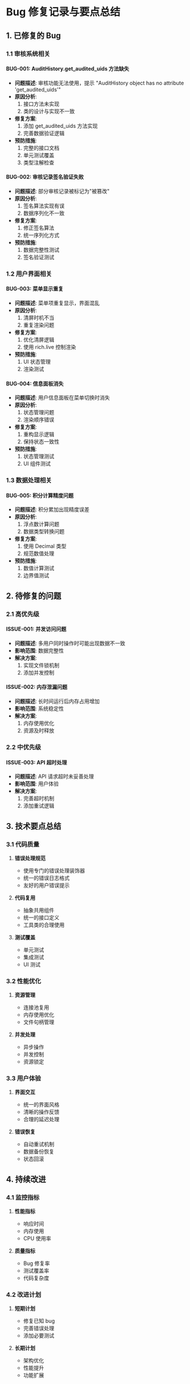 # Bug 修复记录与要点总结

## 1. 已修复的 Bug

### 1.1 审核系统相关

#### BUG-001: AuditHistory.get_audited_uids 方法缺失
- **问题描述**: 审核功能无法使用，提示 "AuditHistory object has no attribute 'get_audited_uids'"
- **原因分析**: 
  1. 接口方法未实现
  2. 类的设计与实现不一致
- **修复方案**:
  1. 添加 get_audited_uids 方法实现
  2. 完善数据验证逻辑
- **预防措施**:
  1. 完整的接口文档
  2. 单元测试覆盖
  3. 类型注解检查

#### BUG-002: 审核记录签名验证失败
- **问题描述**: 部分审核记录被标记为"被篡改"
- **原因分析**:
  1. 签名算法实现有误
  2. 数据序列化不一致
- **修复方案**:
  1. 修正签名算法
  2. 统一序列化方式
- **预防措施**:
  1. 数据完整性测试
  2. 签名验证测试

### 1.2 用户界面相关

#### BUG-003: 菜单显示重复
- **问题描述**: 菜单项重复显示，界面混乱
- **原因分析**:
  1. 清屏时机不当
  2. 重复渲染问题
- **修复方案**:
  1. 优化清屏逻辑
  2. 使用 rich.live 控制渲染
- **预防措施**:
  1. UI 状态管理
  2. 渲染测试

#### BUG-004: 信息面板消失
- **问题描述**: 用户信息面板在菜单切换时消失
- **原因分析**:
  1. 状态管理问题
  2. 渲染顺序错误
- **修复方案**:
  1. 重构显示逻辑
  2. 保持状态一致性
- **预防措施**:
  1. 状态管理测试
  2. UI 组件测试

### 1.3 数据处理相关

#### BUG-005: 积分计算精度问题
- **问题描述**: 积分累加出现精度误差
- **原因分析**:
  1. 浮点数计算问题
  2. 数据类型转换问题
- **修复方案**:
  1. 使用 Decimal 类型
  2. 规范数值处理
- **预防措施**:
  1. 数值计算测试
  2. 边界值测试

## 2. 待修复的问题

### 2.1 高优先级

#### ISSUE-001: 并发访问问题
- **问题描述**: 多用户同时操作时可能出现数据不一致
- **影响范围**: 数据完整性
- **解决方案**:
  1. 实现文件锁机制
  2. 添加并发控制

#### ISSUE-002: 内存泄漏问题
- **问题描述**: 长时间运行后内存占用增加
- **影响范围**: 系统稳定性
- **解决方案**:
  1. 内存使用优化
  2. 资源及时释放

### 2.2 中优先级

#### ISSUE-003: API 超时处理
- **问题描述**: API 请求超时未妥善处理
- **影响范围**: 用户体验
- **解决方案**:
  1. 完善超时机制
  2. 添加重试逻辑

## 3. 技术要点总结

### 3.1 代码质量

1. **错误处理规范**
   - 使用专门的错误处理装饰器
   - 统一的错误日志格式
   - 友好的用户错误提示

2. **代码复用**
   - 抽象共用组件
   - 统一的接口定义
   - 工具类的合理使用

3. **测试覆盖**
   - 单元测试
   - 集成测试
   - UI 测试

### 3.2 性能优化

1. **资源管理**
   - 连接池复用
   - 内存使用优化
   - 文件句柄管理

2. **并发处理**
   - 异步操作
   - 并发控制
   - 资源锁定

### 3.3 用户体验

1. **界面交互**
   - 统一的界面风格
   - 清晰的操作反馈
   - 合理的延迟处理

2. **错误恢复**
   - 自动重试机制
   - 数据备份恢复
   - 状态回滚

## 4. 持续改进

### 4.1 监控指标

1. **性能指标**
   - 响应时间
   - 内存使用
   - CPU 使用率

2. **质量指标**
   - Bug 修复率
   - 测试覆盖率
   - 代码复杂度

### 4.2 改进计划

1. **短期计划**
   - 修复已知 bug
   - 完善错误处理
   - 添加必要测试

2. **长期计划**
   - 架构优化
   - 性能提升
   - 功能扩展 